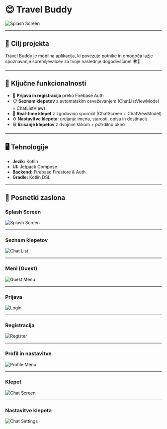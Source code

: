# 😊 Travel Buddy

![Splash Screen](assets/splash.png)

---

## 🎯 Cilj projekta

Travel Buddy je mobilna aplikacija, ki povezuje potnike in omogoča lažje spoznavanje spremljevalcev za tvoje naslednje dogodivščine! 🌍🧳

---

## 🚀 Ključne funkcionalnosti

- 🔑 **Prijava in registracija** preko Firebase Auth  
- 📋 **Seznam klepetov** z avtomatskim osveževanjem (ChatListViewModel + ChatListView)  
- 💬 **Real-time klepet** z zgodovino sporočil (ChatScreen + ChatViewModel)  
- ⚙️ **Nastavitve klepeta**: urejanje imena, starosti, opisa in destinacij  
- 🗑️ **Brisanje klepetov** z dvojnim klikom + potrdilno okno  

---

## 🖥️ Tehnologije

- **Jezik:** Kotlin  
- **UI:** Jetpack Compose  
- **Backend:** Firebase Firestore & Auth  
- **Gradle:** Kotlin DSL  

---

## 📸 Posnetki zaslona

### Splash Screen
![Splash Screen](assets/splash.png)

---

### Seznam klepetov
![Chat List](assets/home.png)

---

### Meni (Guest)
![Guest Menu](assets/menu_guest.png)

---

### Prijava
![Login](assets/login.png)

---

### Registracija
![Register](assets/register.png)

---

### Profil in nastavitve
![Profile Menu](assets/menu_profile.png)

---

### Klepet
![Chat Screen](assets/chat_screen.png)

---

### Nastavitve klepeta
![Chat Settings](assets/chat_settings.png)

